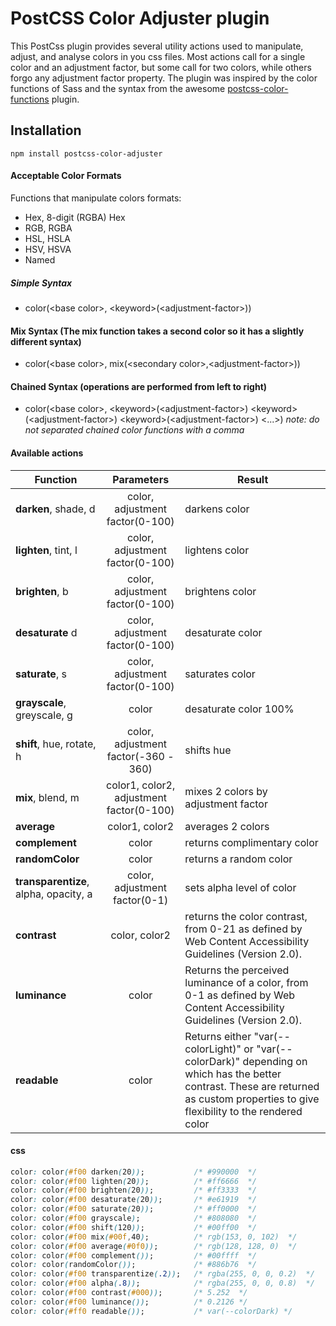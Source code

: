 # PostCSS Color Adjuster plugin

This PostCss plugin provides several utility actions used to manipulate, adjust, and analyse colors in you css files. Most actions call for a single color and an adjustment factor, but some call for two colors, while others forgo any adjustment factor property. The plugin was inspired by the color functions of Sass and the syntax from the awesome [postcss-color-functions](https://github.com/postcss/postcss-color-function) plugin.


## Installation

  `npm install postcss-color-adjuster`


#### Acceptable Color Formats

Functions that manipulate colors formats:
- Hex, 8-digit (RGBA) Hex
- RGB, RGBA
- HSL, HSLA
- HSV, HSVA
- Named

##### Simple Syntax
  - color(&lt;base color&gt;, &lt;keyword&gt;(&lt;adjustment-factor&gt;))

#### Mix Syntax (The mix function takes a second color so it has a slightly different syntax)
  - color(&lt;base color&gt;, mix(&lt;secondary color&gt;,&lt;adjustment-factor&gt;))

#### Chained Syntax (operations are performed from left to right)
  - color(&lt;base color&gt;, &lt;keyword&gt;(&lt;adjustment-factor&gt;) &lt;keyword&gt;(&lt;adjustment-factor&gt;) &lt;keyword&gt;(&lt;adjustment-factor&gt;) &lt;...&gt;) _note: do not separated chained color functions with a comma_

#### Available actions

| Function | Parameters           | Result                  |
|--------|:----------------------:|-------------------------|
| **darken**, shade, d | color, adjustment factor(0-100) | darkens color |
| **lighten**, tint, l | color, adjustment factor(0-100) | lightens color |
| **brighten**, b | color, adjustment factor(0-100) | brightens color |
| **desaturate** d | color, adjustment factor(0-100) | desaturate color |
| **saturate**, s | color, adjustment factor(0-100) | saturates color |
| **grayscale**, greyscale, g | color | desaturate color 100% |
| **shift**, hue, rotate, h | color, adjustment factor(-360 - 360)  | shifts hue |
| **mix**, blend, m | color1, color2, adjustment factor(0-100) | mixes 2 colors by adjustment factor |
| **average** | color1, color2  | averages 2 colors |
| **complement** | color  | returns complimentary color |
| **randomColor** | color | returns a random color |
| **transparentize**, alpha, opacity, a | color, adjustment factor(0-1)  | sets alpha level of color |
| **contrast** | color, color2  | returns the color contrast, from 0-21 as defined by Web Content Accessibility Guidelines (Version 2.0). |
| **luminance** | color | Returns the perceived luminance of a color, from 0-1 as defined by Web Content Accessibility Guidelines (Version 2.0). |
| **readable** | color | Returns either "var(--colorLight)" or "var(--colorDark)" depending on which has the better contrast. These are returned as custom properties to give flexibility to the rendered color |

#### css

```css
color: color(#f00 darken(20));           /* #990000  */
color: color(#f00 lighten(20));          /* #ff6666  */
color: color(#f00 brighten(20));         /* #ff3333  */
color: color(#f00 desaturate(20));       /* #e61919  */
color: color(#f00 saturate(20));         /* #ff0000  */
color: color(#f00 grayscale);            /* #808080  */
color: color(#f00 shift(120));           /* #00ff00  */
color: color(#f00 mix(#00f,40);          /* rgb(153, 0, 102)  */
color: color(#f00 average(#0f0));        /* rgb(128, 128, 0)  */
color: color(#f00 complement());         /* #00ffff  */
color: color(randomColor());             /* #886b76  */
color: color(#f00 transparentize(.2));   /* rgba(255, 0, 0, 0.2)  */
color: color(#f00 alpha(.8));            /* rgba(255, 0, 0, 0.8)  */
color: color(#f00 contrast(#000));       /* 5.252  */
color: color(#f00 luminance());          /* 0.2126 */
color: color(#ff0 readable());           /* var(--colorDark) */
```